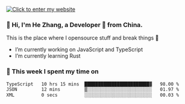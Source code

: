 [![Click to enter my website](https://github.com/zh30/zh30/assets/7930156/296bb9cd-4f46-46cd-bafa-863948241503)](https://zhanghe.dev) 

### 👋 Hi, I'm He Zhang, a Developer 🚀 from China.

This is the place where I opensource stuff and break things :rofl:

- I’m currently working on JavaScript and TypeScript
- I’m currently learning Rust

### 💪 This week I spent my time on

<!--START_SECTION:waka-->

```txt
TypeScript   10 hrs 15 mins  ████████████████████████▓   98.00 %
JSON         12 mins         ▒░░░░░░░░░░░░░░░░░░░░░░░░   01.97 %
XML          0 secs          ░░░░░░░░░░░░░░░░░░░░░░░░░   00.03 %
```

<!--END_SECTION:waka-->
